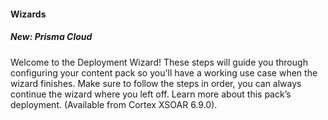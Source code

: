 
#### Wizards
##### New: Prisma Cloud
Welcome to the Deployment Wizard!  These steps will guide you through configuring your content pack so you'll have a working use case when the wizard finishes. Make sure to follow the steps in order, you can always continue the wizard where you left off. Learn more about this pack’s deployment. (Available from Cortex XSOAR 6.9.0).
